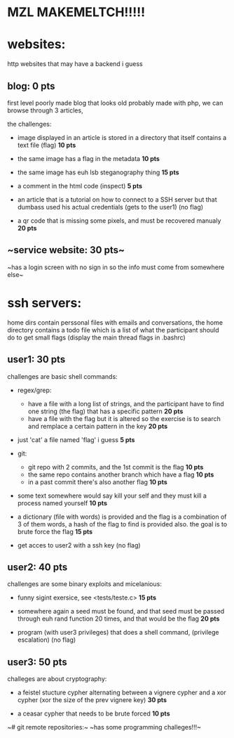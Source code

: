 # **MZL MAKEMELTCH!!!!!**
# websites:
http websites that may have a backend i guess

## blog: **0 pts**
first level 
poorly made blog that looks old probably made with php,
we can browse through 3 articles,

the challenges:

- image displayed in an article is stored in a directory that itself contains a text file (flag) **10 pts**

- the same image has a flag in the metadata **10 pts**

- the same image has euh lsb steganography thing **15 pts**

- a comment in the html code (inspect) **5 pts**

- an article that is a tutorial on how to connect to a SSH server
    but that dumbass used his actual credentials (gets to the user1) (no flag)

- a qr code that is missing some pixels, and must be recovered manualy **20 pts**

## ~service website: **30 pts**~
~has a login screen with no sign in so the info must come from somewhere else~

# ssh servers:
home dirs contain perssonal files with emails and conversations,
the home directory contains a todo file which is a list of what the participant should do to get small flags
(display the main thread flags in .bashrc)

## user1: **30 pts**
challenges are basic shell commands:

- regex/grep:
    - have a file with a long list of strings, and the participant have to find one string (the flag) that has a specific pattern **20 pts**
    - have a file with the flag but it is altered so the exercise is to search and remplace a certain pattern in the key **20 pts**

- just 'cat' a file named 'flag' i guess **5 pts**

- git:
    - git repo with 2 commits, and the 1st commit is the flag **10 pts**
    - the same repo contains another branch which have a flag **10 pts**
    - in a past commit there's also another flag **10 pts**

- some text somewhere would say kill your self and they must kill a process named yourself **10 pts**

- a dictionary (file with words) is provided and the flag is a combination of 3 of them words, a hash of the flag to find is provided also. the goal is to brute force the flag **15 pts**

- get acces to user2 with a ssh key (no flag)

## user2: **40 pts**
challenges are some binary exploits and micelanious:

- funny sigint exersice, see <tests/teste.c> **15 pts**

- somewhere again a seed must be found, and that seed must be passed through euh rand function 20 times, and that would be the flag **20 pts**

- program (with user3 privileges) that does a shell command, (privilege escalation) (no flag)

## user3: **50 pts**
challeges are about cryptography:

- a feistel stucture cypher alternating between a vignere cypher and a xor cypher (xor the size of the prev vignere key) **30 pts**

- a ceasar cypher that needs to be brute forced **10 pts**


~# git remote repositories:~
~has some programming challeges!!!~

